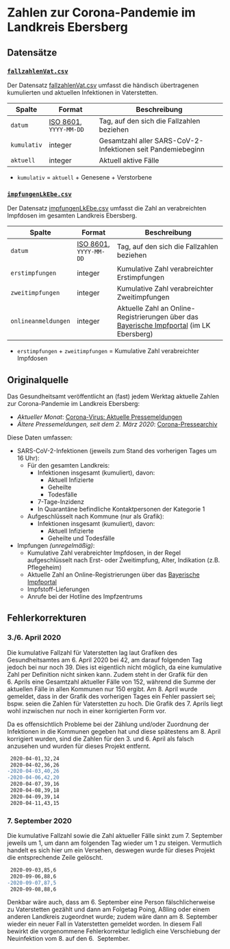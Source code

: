 # Zahlen zur Corona-Pandemie im Landkreis Ebersberg

## Datensätze

### [`fallzahlenVat.csv`](./fallzahlenVat.csv)

Der Datensatz [fallzahlenVat.csv](./fallzahlenVat.csv) umfasst die händisch übertragenen kumulierten und aktuellen Infektionen in Vaterstetten.

|Spalte|Format|Beschreibung
|-|-|-
|`datum`|[ISO 8601](https://de.wikipedia.org/wiki/ISO_8601), `YYYY-MM-DD`|Tag, auf den sich die Fallzahlen beziehen
|`kumulativ`|integer|Gesamtzahl aller SARS-CoV-2-Infektionen seit Pandemiebeginn
|`aktuell`|integer|Aktuell aktive Fälle

* `kumulativ` = `aktuell` + Genesene + Verstorbene


### [`impfungenLkEbe.csv`](./impfungenLkEbe.csv)
 
Der Datensatz [impfungenLkEbe.csv](./impfungenLkEbe.csv) umfasst die Zahl an verabreichten Impfdosen im gesamten Landkreis Ebersberg.

|Spalte|Format|Beschreibung
|-|-|-
|`datum`|[ISO 8601](https://de.wikipedia.org/wiki/ISO_8601), `YYYY-MM-DD`|Tag, auf den sich die Fallzahlen beziehen
|`erstimpfungen`|integer|Kumulative Zahl verabreichter Erstimpfungen
|`zweitimpfungen`|integer|Kumulative Zahl verabreichter Zweitimpfungen
|`onlineanmeldungen`|integer|Aktuelle Zahl an Online-Registrierungen über das [Bayerische Impfportal](https://impfzentren.bayern/) (im LK Ebersberg)

* `erstimpfungen` + `zweitimpfungen` = Kumulative Zahl verabreichter Impfdosen


## Originalquelle

Das Gesundheitsamt veröffentlicht an (fast) jedem Werktag aktuelle Zahlen zur Corona-Pandemie im Landkreis Ebersberg:

* *Aktueller Monat*: [Corona-Virus: Aktuelle Pressemeldungen](https://lra-ebe.de/aktuelles/aktuelle-meldungen/corona-virus-aktuelle-pressemeldungen-0121/)
* *Ältere Pressemeldungen, seit dem 2. März 2020*: [Corona-Pressearchiv](https://lra-ebe.de/aktuelles/informationen-zum-corona-virus/corona-pressearchiv/)

Diese Daten umfassen:

* SARS-CoV-2-Infektionen (jeweils zum Stand des vorherigen Tages um 16 Uhr):
  * Für den gesamten Landkreis:
    * Infektionen insgesamt (kumuliert), davon:
      * Aktuell Infizierte
      * Geheilte
      * Todesfälle
    * 7-Tage-Inzidenz
    * In Quarantäne befindliche Kontaktpersonen der Kategorie 1
  * Aufgeschlüsselt nach Kommune (nur als Grafik):
    * Infektionen insgesamt (kumuliert), davon:
      * Aktuell Infizierte
      * Geheilte und Todesfälle
* Impfungen *(unregelmäßig)*:
  * Kumulative Zahl verabreichter Impfdosen, in der Regel aufgeschlüsselt nach Erst- oder Zweitimpfung, Alter, Indikation (z.B. Pflegeheim)
  * Aktuelle Zahl an Online-Registrierungen über das [Bayerische Impfportal](https://impfzentren.bayern/)
  * Impfstoff-Lieferungen
  * Anrufe bei der Hotline des Impfzentrums

## Fehlerkorrekturen

### 3./6. April 2020

Die kumulative Fallzahl für Vaterstetten lag laut Grafiken des Gesundheitsamtes am 6.&nbsp;April 2020 bei 42, am darauf folgenden Tag jedoch bei nur noch 39. Dies ist eigentlich nicht möglich, da eine kumulative Zahl per Definition nicht sinken kann. Zudem steht in der Grafik für den 6.&nbsp;Aprils eine Gesamtzahl aktueller Fälle von 152, während die Summe der aktuellen Fälle in allen Kommunen nur 150 ergibt. Am 8.&nbsp;April wurde gemeldet, dass in der Grafik des vorherigen Tages ein Fehler passiert sei; bspw. seien die Zahlen für Vaterstetten zu hoch. Die Grafik des 7.&nbsp;Aprils liegt wohl inzwischen nur noch in einer korrigierten Form vor.

Da es offensichtlich Probleme bei der Zählung und/oder Zuordnung der Infektionen in die Kommunen gegeben hat und diese spätestens am 8.&nbsp;April korrigiert wurden, sind die Zahlen für den 3. und 6.&nbsp;April als falsch anzusehen und wurden für dieses Projekt entfernt.

```diff
 2020-04-01,32,24
 2020-04-02,36,26
-2020-04-03,40,26
-2020-04-06,42,20
 2020-04-07,39,16
 2020-04-08,39,18
 2020-04-09,39,14
 2020-04-11,43,15
```

### 7. September 2020

Die kumulative Fallzahl sowie die Zahl aktueller Fälle sinkt zum 7.&nbsp;September jeweils um 1, um dann am folgenden Tag wieder um 1 zu steigen. Vermutlich handelt es sich hier um ein Versehen, deswegen wurde für dieses Projekt die entsprechende Zeile gelöscht.

```diff
 2020-09-03,85,6
 2020-09-06,88,6
-2020-09-07,87,5
 2020-09-08,88,6
```

Denkbar wäre auch, dass am 6.&nbsp;September eine Person fälschlicherweise zu Vaterstetten gezählt und dann am Folgetag Poing, Aßling oder einem anderen Landkreis zugeordnet wurde; zudem wäre dann am 8.&nbsp;September wieder ein neuer Fall in Vaterstetten gemeldet worden. In diesem Fall bewirkt die vorgenommene Fehlerkorrektur lediglich eine Verschiebung der Neuinfektion vom 8. auf den 6.&nbsp; September.
